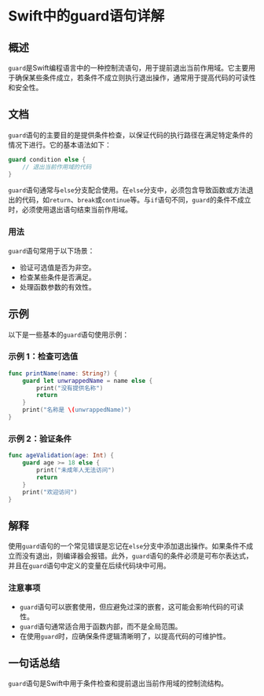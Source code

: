 <!--
Meta Description: # Swift中的guard语句详解 ## 概述 `guard`是Swift编程语言中的一种控制流语句，用于提前退出当前作用域。它主要用于确保某些条件成立，若条件不成立则执行退出操作，通常用于提高代码的可读性和安全性。 ## 文档 `guard`语句的主要目的是提供条件检查，以保证代码的执行路径在满...
Meta Keywords: guard, else, print, swift, return
-->

# Swift中的guard语句详解

## 概述
`guard`是Swift编程语言中的一种控制流语句，用于提前退出当前作用域。它主要用于确保某些条件成立，若条件不成立则执行退出操作，通常用于提高代码的可读性和安全性。

## 文档
`guard`语句的主要目的是提供条件检查，以保证代码的执行路径在满足特定条件的情况下进行。它的基本语法如下：

```swift
guard condition else {
    // 退出当前作用域的代码
}
```

`guard`语句通常与`else`分支配合使用。在`else`分支中，必须包含导致函数或方法退出的代码，如`return`、`break`或`continue`等。与`if`语句不同，`guard`的条件不成立时，必须使用退出语句结束当前作用域。

### 用法
`guard`语句常用于以下场景：
- 验证可选值是否为非空。
- 检查某些条件是否满足。
- 处理函数参数的有效性。

## 示例
以下是一些基本的`guard`语句使用示例：

### 示例 1：检查可选值
```swift
func printName(name: String?) {
    guard let unwrappedName = name else {
        print("没有提供名称")
        return
    }
    print("名称是 \(unwrappedName)")
}
```

### 示例 2：验证条件
```swift
func ageValidation(age: Int) {
    guard age >= 18 else {
        print("未成年人无法访问")
        return
    }
    print("欢迎访问")
}
```

## 解释
使用`guard`语句的一个常见错误是忘记在`else`分支中添加退出操作。如果条件不成立而没有退出，则编译器会报错。此外，`guard`语句的条件必须是可布尔表达式，并且在`guard`语句中定义的变量在后续代码块中可用。

### 注意事项
- `guard`语句可以嵌套使用，但应避免过深的嵌套，这可能会影响代码的可读性。
- `guard`语句通常适合用于函数内部，而不是全局范围。
- 在使用`guard`时，应确保条件逻辑清晰明了，以提高代码的可维护性。

## 一句话总结
`guard`语句是Swift中用于条件检查和提前退出当前作用域的控制流结构。